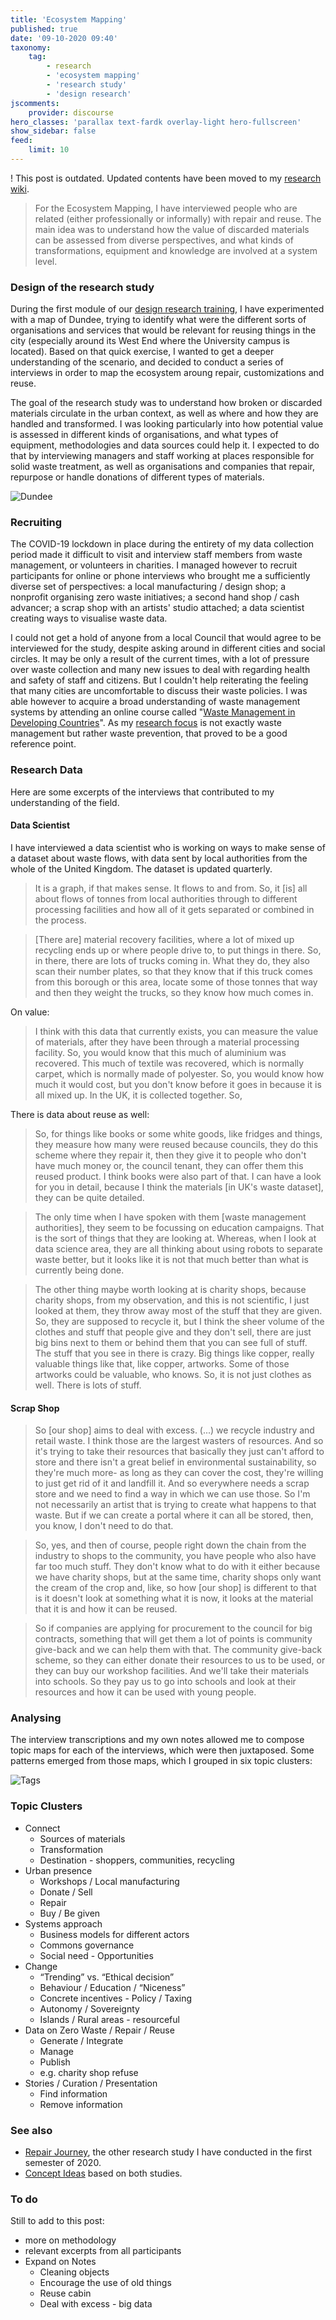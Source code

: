 ```yaml
---
title: 'Ecosystem Mapping'
published: true
date: '09-10-2020 09:40'
taxonomy:
    tag:
        - research
        - 'ecosystem mapping'
        - 'research study'
        - 'design research'
jscomments:
    provider: discourse
hero_classes: 'parallax text-fardk overlay-light hero-fullscreen'
show_sidebar: false
feed:
    limit: 10
---
```


! This post is outdated. Updated contents have been moved to my [research wiki](https://wiki.reuse.city/en/opendott/studies/ecosystem-mapping).

> For the Ecosystem Mapping, I have interviewed people who are related (either professionally or informally) with repair and reuse. The main idea was to understand how the value of discarded materials can be assessed from diverse perspectives, and what kinds of transformations, equipment and knowledge are involved at a system level.

### Design of the research study

During the first module of our [design research training](../design-research), I have experimented with a map of Dundee, trying to identify what were the different sorts of organisations and services that would be relevant for reusing things in the city (especially around its West End where the University campus is located). Based on that quick exercise, I wanted to get a deeper understanding of the scenario, and decided to conduct a series of interviews in order to map the ecosystem aroung repair, customizations and reuse.

The goal of the research study was to understand how broken or discarded materials circulate in the urban context, as well as where and how they are handled and transformed. I was looking particularly into how potential value is assessed in different kinds of organisations, and what types of equipment, methodologies and data sources could help it. I expected to do that by interviewing managers and staff working at places responsible for solid waste treatment, as well as organisations and companies that repair, repurpose or handle donations of different types of materials.

![Dundee](dundee-map.png)

### Recruiting

The COVID-19 lockdown in place during the entirety of my data collection period made it difficult to visit and interview staff members from waste management, or volunteers in charities. I managed however to recruit participants for online or phone interviews who brought me a sufficiently diverse set of perspectives: a local manufacturing / design shop; a nonprofit organising zero waste initiatives; a second hand shop / cash advancer; a scrap shop with an artists' studio attached; a data scientist creating ways to visualise waste data.

I could not get a hold of anyone from a local Council that would agree to be interviewed for the study, despite asking around in different cities and social circles. It may be only a result of the current times, with a lot of pressure over waste collection and many new issues to deal with regarding health and safety of staff and citizens. But I couldn't help reiterating the feeling that many cities are uncomfortable to discuss their waste policies. I was able however to acquire a broad understanding of waste management systems by attending an online course called "[Waste Management in Developing Countries](https://www.coursera.org/learn/solid-waste-management)". As my [research focus](../focus) is not exactly waste management but rather waste prevention, that proved to be a good reference point.

### Research Data

Here are some excerpts of the interviews that contributed to my understanding of the field.

#### Data Scientist

I have interviewed a data scientist who is working on ways to make sense of a dataset about waste flows, with data sent by local authorities from the whole of the United Kingdom. The dataset is updated quarterly.

> It is a graph, if that makes sense. It flows to and from. So, it \[is\] all about flows of tonnes from local authorities through to different processing facilities and how all of it gets separated or combined in the process.

> \[There are\] material recovery facilities, where a lot of mixed up recycling ends up or where people drive to, to put things in there. So, in there, there are lots of trucks coming in. What they do, they also scan their number plates, so that they know that if this truck comes from this borough or this area, locate some of those tonnes that way and then they weight the trucks, so they know how much comes in.

On value:

> I think with this data that currently exists, you can measure the value of materials, after they have been through a material processing facility. So, you would know that this much of aluminium was recovered. This much of textile was recovered, which is normally carpet, which is normally made of polyester. So, you would know how much it would cost, but you don't know before it goes in because it is all mixed up. In the UK, it is collected together.
So,

There is data about reuse as well:

> So, for things like books or some white goods, like fridges and things, they measure how many were reused because councils, they do this scheme where they repair it, then they give it to people who don't have much money or, the council tenant, they can offer them this reused product. I think books were also part of that. I can have a look for you in detail, because I think the materials \[in UK's waste dataset\], they can be quite detailed.

> The only time when I have spoken with them \[waste management authorities\], they seem to be focussing on education campaigns. That is the sort of things that they are looking at. Whereas, when I look at data science area, they are all thinking about using robots to separate waste better, but it looks like it is not that much better than what is currently being done.

> The other thing maybe worth looking at is charity shops, because charity shops, from my observation, and this is not scientific, I just looked at them, they throw away most of the stuff that they are given. So, they are supposed to recycle it, but I think the sheer volume of the clothes and stuff that people give and they don't sell, there are just big bins next to them or behind them that you can see full of stuff. The stuff that you see in there is crazy.
Big things like copper, really valuable things like that, like copper, artworks. Some of those artworks could be valuable, who knows. So, it is not just clothes as well. There is lots of stuff.


#### Scrap Shop

> So \[our shop\] aims to deal with excess. (...) we recycle industry and retail waste. I think those are the largest wasters of resources. And so it's trying to take their resources that basically they just can't afford to store and there isn't a great belief in environmental sustainability, so they're much more- as long as they can cover the cost, they're willing to just get rid of it and landfill it.
> And so everywhere needs a scrap store and we need to find a way in which we can use those. So I'm not necessarily an artist that is trying to create what happens to that waste. But if we can create a portal where it can all be stored, then, you know, I don't need to do that.


> So, yes, and then of course, people right down the chain from the industry to shops to the community, you have people who also have far too much stuff. They don't know what to do with it either because we have charity shops, but at the same time, charity shops only want the cream of the crop and, like, so how \[our shop\] is different to that is it doesn't look at something what it is now, it looks at the material that it is and how it can be reused.

> So if companies are applying for procurement to the council for big contracts, something that will get them a lot of points is community give-back and we can help them with that. The community give-back scheme, so they can either donate their resources to us to be used, or they can buy our workshop facilities. And we'll take their materials into schools. So they pay us to go into schools and look at their resources and how it can be used with young people.





### Analysing

The interview transcriptions and my own notes allowed me to compose topic maps for each of the interviews, which were then juxtaposed. Some patterns emerged from those maps, which I grouped in six topic clusters:

![Tags](tags.jpg)

### Topic Clusters

* Connect
  * Sources of materials
  * Transformation
  * Destination - shoppers, communities, recycling
* Urban presence
  * Workshops / Local manufacturing
  * Donate / Sell
  * Repair
  * Buy / Be given
* Systems approach
  * Business models for different actors
  * Commons governance
  * Social need - Opportunities
* Change
  * “Trending” vs. “Ethical decision”
  * Behaviour / Education / “Niceness”
  * Concrete incentives - Policy / Taxing
  * Autonomy / Sovereignty
  * Islands / Rural areas - resourceful
* Data on Zero Waste / Repair / Reuse
  * Generate / Integrate
  * Manage
  * Publish
  * e.g. charity shop refuse
* Stories / Curation / Presentation
  * Find information
  * Remove information

### See also

* [Repair Journey](../repair-journey), the other research study I have conducted in the first semester of 2020.
* [Concept Ideas](../../concepts) based on both studies.

<a id="todo"></a>

### To do

Still to add to this post:

- more on methodology
- relevant excerpts from all participants
- Expand on Notes
  - Cleaning objects
  - Encourage the use of old things
  - Reuse cabin
  - Deal with excess - big data
